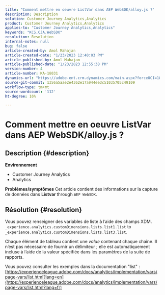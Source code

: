 ```yaml
---
title: "Comment mettre en oeuvre ListVar dans AEP WebSDK/alloy.js ?"
description: Description
solution: Customer Journey Analytics,Analytics
product: Customer Journey Analytics,Analytics
applies-to: "Customer Journey Analytics,Analytics"
keywords: "KCS,CJA,WebSDK"
resolution: Resolution
internal-notes: null
bug: false
article-created-by: Amol Mahajan
article-created-date: "1/23/2023 12:40:03 PM"
article-published-by: Amol Mahajan
article-published-date: "1/23/2023 12:55:38 PM"
version-number: 4
article-number: KA-18031
dynamics-url: "https://adobe-ent.crm.dynamics.com/main.aspx?forceUCI=1&pagetype=entityrecord&etn=knowledgearticle&id=ea81f808-1b9b-ed11-aad1-6045bd006239"
source-git-commit: 1356a5aae2e4362e17a944ee3c51035705c49109
workflow-type: tm+mt
source-wordcount: '112'
ht-degree: 16%

---
```


# Comment mettre en oeuvre ListVar dans AEP WebSDK/alloy.js ?

## Description {#description}

<b>Environnement</b>
- Customer Journey Analytics
- Analytics



<b>Problèmes/symptômes</b>
Cet article contient des informations sur la capture de données dans <b>Listvar </b>through `AEP WebSDK`.


## Résolution {#resolution}

Vous pouvez renseigner des variables de liste à l’aide des champs XDM.<br>
`_experience.analytics.customDimensions.lists.list1.list` to `_experience.analytics.customDimensions.lists.list3.list`.

Chaque élément de tableau contient une *value* contenant chaque chaîne. Il n’est pas nécessaire de fournir un délimiteur ; elle est automatiquement incluse à l’aide de la valeur spécifiée dans les paramètres de la suite de rapports.

Vous pouvez consulter les exemples dans la documentation &quot;list&quot; : [https://experienceleague.adobe.com/docs/analytics/implementation/vars/page-vars/list.html?lang=en](https://experienceleague.adobe.com/docs/analytics/implementation/vars/page-vars/list.html?lang=fr)

